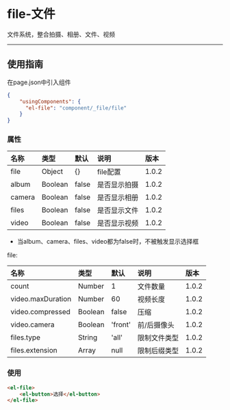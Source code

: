 # file-文件

文件系统，整合拍摄、相册、文件、视频

---

## 使用指南

在page.json中引入组件

```json
{
    "usingComponents": {
      "el-file": "component/_file/file"
    }
}
```

### 属性

| 名称 | 类型 | 默认 | 说明 | 版本 |
| :--- | :--- | :--- | :--- | :--- |
| file | Object | {} | file配置 | 1.0.2 |
| album | Boolean | false | 是否显示拍摄 | 1.0.2 |
| camera | Boolean | false | 是否显示相册 | 1.0.2 |
| files | Boolean | false | 是否显示文件 | 1.0.2 |
| video | Boolean | false | 是否显示视频 | 1.0.2 |

* 当album、camera、files、video都为false时，不被触发显示选择框

file:

| 名称 | 类型 | 默认 | 说明 | 版本 |
| :--- | :--- | :--- | :--- | :--- |
| count | Number | 1 | 文件数量 | 1.0.2 |
| video.maxDuration | Number | 60 | 视频长度 | 1.0.2 |
| video.compressed | Boolean | false | 压缩 | 1.0.2 |
| video.camera | Boolean | 'front' | 前/后摄像头 | 1.0.2 |
| files.type | String | 'all' | 限制文件类型 | 1.0.2 |
| files.extension | Array | null | 限制后缀类型 | 1.0.2 |

### 使用

```HTML
<el-file>
    <el-button>选择</el-button>
</el-file>
```



